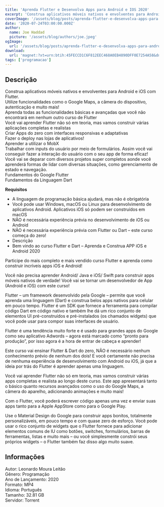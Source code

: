 ```yaml
---
title: 'Aprenda Flutter e Desenvolva Apps para Android e IOS 2020'
excerpt: 'Construa aplicativos móveis nativos e envolventes para Android e iOS com Flutter. Utilize funcionalidades como o Google Maps, a câmera do dispositivo, autenticação e muito mais! Aprenda todas as funcionalidades básicas e avançadas que você não encontrará em nenhum outro curso de Fl'
coverImage: '/assets/blog/posts/aprenda-flutter-e-desenvolva-apps-para-android-e-ios-2020.jpg'
date: '2020-07-24T03:00:00.000Z'
author:
  name: Joe Haddad
  picture: '/assets/blog/authors/joe.jpeg'
ogImage:
  url: '/assets/blog/posts/aprenda-flutter-e-desenvolva-apps-para-android-e-ios-2020.jpg'
download:
  url: 'magnet:?xt=urn:btih:45FECCD1C6F812EEC468A0EB4890DFF0E7254A58&dn=Aprenda%20Flutter%20e%20Desenvolva%20Apps%20Para%20Android%20e%20IOS%202020&tr=udp%3a%2f%2ftracker.openbittorrent.com%3a1337%2fannounce&tr=udp%3a%2f%2ftracker.opentrackr.org%3a1337%2fannounce'
tags: ['programacao']
---
```

<h2>Descrição</h2>
<p></p><p>Construa aplicativos móveis nativos e envolventes para Android e iOS com Flutter.<br/>Utilize funcionalidades como o Google Maps, a câmera do dispositivo, autenticação e muito mais!<br/>Aprenda todas as funcionalidades básicas e avançadas que você não encontrará em nenhum outro curso de Flutter<br/>Você vai aprender Flutter não só em teoria, mas vamos construir várias aplicações completas e realistas<br/>Criar Apps do zero com interfaces responsivas e adaptativas<br/>Fazer o deploy nas lojas de aplicativos!<br/>Aprender a utilizar o MobX<br/>Trabalhar com inputs do usuário por meio de formulários. Assim você vai conseguir fazer a interação do usuário com o seu app de forma eficaz!<br/>Você vai se deparar com diversos projetos super completos aonde você aprenderá formas de lidar com diversas situações, como gerenciamento de estado e navegação.<br/>Fundamentos do Google Flutter<br/>Fundamentos da Linguagem Dart</p><p><strong>Requisitos</strong></p><ul><li>A linguagem de programação básica ajudará, mas não é obrigatória</li><li>Você pode usar Windows, macOS ou Linux para desenvolvimento de aplicativos Android. Aplicativos iOS só podem ser construídos em macOS</li><li>NÃO é necessária experiência prévia no desenvolvimento de iOS ou Android</li><li>NÃO é necessária experiência prévia com Flutter ou Dart – este curso começa do zero!</li><li>Descrição</li><li>Bem vindo ao curso Flutter e Dart – Aprenda e Construa APP iOS e Android 2020</li></ul><p>Participe do mais completo e mais vendido curso Flutter e aprenda como construir incríveis apps iOS e Android!</p><p>Você não precisa aprender Android/ Java e iOS/ Swift para construir apps móveis nativos de verdade! Você vai se tornar um desenvolvedor de App (Android e iOS) com este curso!</p><p>Flutter – um framework desenvolvido pela Google – permite que você aprenda uma linguagem (Dart) e construa belos apps nativos para celular em pouco tempo. Flutter é um SDK que fornece a ferramenta para compilar código Dart em código nativo e também lhe dá um rico conjunto de elementos UI pré-construídos e pré-instalados (os chamados widgets) que você pode usar para compor suas interfaces de usuário.</p><p>Flutter é uma tendência muito forte e é usado para grandes apps do Google como seu aplicativo Adwords – agora está marcado como “pronto para produção”, por isso agora é a hora de entrar de cabeça e aprender!</p><p>Este curso vai ensinar Flutter &amp; Dart do zero, NÃO é necessário nenhum conhecimento prévio de nenhum dos dois! E você certamente não precisa de nenhuma experiência de desenvolvimento com Android ou iOS, já que a ideia por trás do Flutter é aprender apenas uma linguagem.</p><p>Você vai aprender Flutter não só em teoria, mas vamos construir várias apps completas e realista ao longo deste curso. Este app apresentará tanto o básico quanto recursos avançados como o uso do Google Maps, a câmera do aparelho, adicionando animações e muito mais!</p><p>Com o Flutter, você poderá escrever código apenas uma vez e enviar suas apps tanto para a Apple AppStore como para o Google Play.</p><p>Use o Material Design do Google para construir apps bonitos, totalmente personalizáveis, em pouco tempo e com quase zero de esforço. Você pode usar o rico conjunto de widgets que o Flutter fornece para adicionar elementos comuns de IU como botões, switches, formulários, barras de ferramentas, listas e muito mais – ou você simplesmente constrói seus próprios widgets – o Flutter também faz disso algo muito suave.</p><h2>Informações</h2><p>Autor: Leonardo Moura Leitão<br/>Gênero: Programação<br/>Ano de Lançamento: 2020<br/>Formato: MP4<br/>Idioma: Português<br/>Tamanho: 32.81 GB<br/>Servidor: Torrent</p>